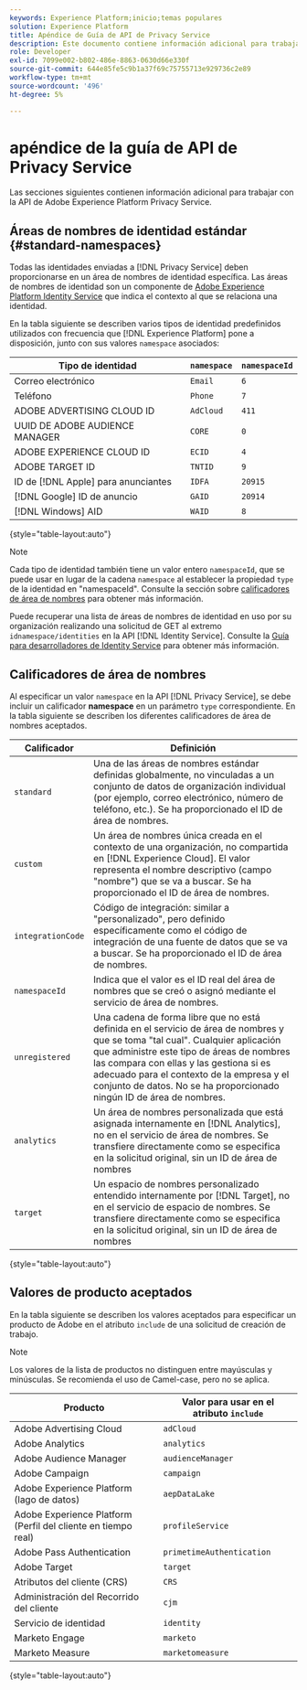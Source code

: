 ```yaml
---
keywords: Experience Platform;inicio;temas populares
solution: Experience Platform
title: Apéndice de Guía de API de Privacy Service
description: Este documento contiene información adicional para trabajar con la API de Privacy Service.
role: Developer
exl-id: 7099e002-b802-486e-8863-0630d66e330f
source-git-commit: 644e85fe5c9b1a37f69c75755713e929736c2e89
workflow-type: tm+mt
source-wordcount: '496'
ht-degree: 5%

---
```


# apéndice de la guía de API de Privacy Service

Las secciones siguientes contienen información adicional para trabajar con la API de Adobe Experience Platform Privacy Service.

## Áreas de nombres de identidad estándar {#standard-namespaces}

Todas las identidades enviadas a [!DNL Privacy Service] deben proporcionarse en un área de nombres de identidad específica. Las áreas de nombres de identidad son un componente de [Adobe Experience Platform Identity Service](../../identity-service/home.md) que indica el contexto al que se relaciona una identidad.

En la tabla siguiente se describen varios tipos de identidad predefinidos utilizados con frecuencia que [!DNL Experience Platform] pone a disposición, junto con sus valores `namespace` asociados:

| Tipo de identidad | `namespace` | `namespaceId` |
| --- | --- | --- |
| Correo electrónico | `Email` | `6` |
| Teléfono | `Phone` | `7` |
| ADOBE ADVERTISING CLOUD ID | `AdCloud` | `411` |
| UUID DE ADOBE AUDIENCE MANAGER | `CORE` | `0` |
| ADOBE EXPERIENCE CLOUD ID | `ECID` | `4` |
| ADOBE TARGET ID | `TNTID` | `9` |
| ID de [!DNL Apple] para anunciantes | `IDFA` | `20915` |
| [!DNL Google] ID de anuncio | `GAID` | `20914` |
| [!DNL Windows] AID | `WAID` | `8` |

{style="table-layout:auto"}

>[!NOTE]
>
>Cada tipo de identidad también tiene un valor entero `namespaceId`, que se puede usar en lugar de la cadena `namespace` al establecer la propiedad `type` de la identidad en &quot;namespaceId&quot;. Consulte la sección sobre [calificadores de área de nombres](#namespace-qualifiers) para obtener más información.

Puede recuperar una lista de áreas de nombres de identidad en uso por su organización realizando una solicitud de GET al extremo `idnamespace/identities` en la API [!DNL Identity Service]. Consulte la [Guía para desarrolladores de Identity Service](../../identity-service/api/getting-started.md) para obtener más información.

## Calificadores de área de nombres

Al especificar un valor `namespace` en la API [!DNL Privacy Service], se debe incluir un calificador **namespace** en un parámetro `type` correspondiente. En la tabla siguiente se describen los diferentes calificadores de área de nombres aceptados.

| Calificador | Definición |
| --------- | ---------- |
| `standard` | Una de las áreas de nombres estándar definidas globalmente, no vinculadas a un conjunto de datos de organización individual (por ejemplo, correo electrónico, número de teléfono, etc.). Se ha proporcionado el ID de área de nombres. |
| `custom` | Un área de nombres única creada en el contexto de una organización, no compartida en [!DNL Experience Cloud]. El valor representa el nombre descriptivo (campo &quot;nombre&quot;) que se va a buscar. Se ha proporcionado el ID de área de nombres. |
| `integrationCode` | Código de integración: similar a &quot;personalizado&quot;, pero definido específicamente como el código de integración de una fuente de datos que se va a buscar. Se ha proporcionado el ID de área de nombres. |
| `namespaceId` | Indica que el valor es el ID real del área de nombres que se creó o asignó mediante el servicio de área de nombres. |
| `unregistered` | Una cadena de forma libre que no está definida en el servicio de área de nombres y que se toma &quot;tal cual&quot;. Cualquier aplicación que administre este tipo de áreas de nombres las compara con ellas y las gestiona si es adecuado para el contexto de la empresa y el conjunto de datos. No se ha proporcionado ningún ID de área de nombres. |
| `analytics` | Un área de nombres personalizada que está asignada internamente en [!DNL Analytics], no en el servicio de área de nombres. Se transfiere directamente como se especifica en la solicitud original, sin un ID de área de nombres |
| `target` | Un espacio de nombres personalizado entendido internamente por [!DNL Target], no en el servicio de espacio de nombres. Se transfiere directamente como se especifica en la solicitud original, sin un ID de área de nombres |

{style="table-layout:auto"}

## Valores de producto aceptados

En la tabla siguiente se describen los valores aceptados para especificar un producto de Adobe en el atributo `include` de una solicitud de creación de trabajo.

>[!NOTE]
>
>Los valores de la lista de productos no distinguen entre mayúsculas y minúsculas. Se recomienda el uso de Camel-case, pero no se aplica.

| Producto | Valor para usar en el atributo `include` |
| --- | --- |
| Adobe Advertising Cloud | `adCloud` |
| Adobe Analytics | `analytics` |
| Adobe Audience Manager | `audienceManager` |
| Adobe Campaign | `campaign` |
| Adobe Experience Platform (lago de datos) | `aepDataLake` |
| Adobe Experience Platform (Perfil del cliente en tiempo real) | `profileService` |
| Adobe Pass Authentication | `primetimeAuthentication` |
| Adobe Target | `target` |
| Atributos del cliente (CRS) | `CRS` |
| Administración del Recorrido del cliente | `cjm` |
| Servicio de identidad | `identity` |
| Marketo Engage | `marketo` |
| Marketo Measure | `marketomeasure` |

{style="table-layout:auto"}
